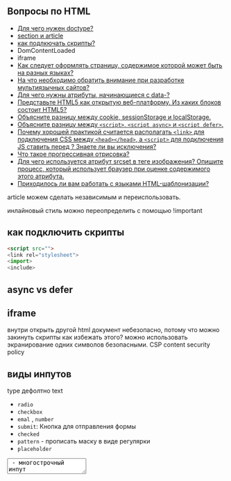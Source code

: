 ## Вопросы по HTML

* [Для чего нужен doctype?](1.md)
* [section и article](#secart)
* [как подлкючать скрипты?](#scr)
* DomContentLoaded
* iframe
* [Как следует оформлять страницу, содержимое которой может быть на разных языках?](2.md)
* [На что необходимо обратить внимание при разработке мультиязычных сайтов?](3.md)
* [Для чего нужны атрибуты, начинающиеся с data-?](4.md)
* [Представьте HTML5 как открытую веб-платформу. Из каких блоков состоит HTML5?](5.md)
* [Объясните разницу между cookie, sessionStorage и localStorage.](6.md)
* [Объясните разницу между `<script>`, `<script async>` и `<script defer>`.](7.md)
* [Почему хорошей практикой считается располагать `<link>` для подключения CSS между `<head></head>`, а `<script>` для подключения JS ставить перед </body>? Знаете ли вы исключения?](8.md)
* [Что такое прогрессивная отрисовка?](9.md)
* [Для чего используется атрибут srcset в теге изображения? Опишите процесс, который использует браузер при оценке содержимого этого атрибута.](10.md)
* [Приходилось ли вам работать с языками HTML-шаблонизации?](11.md)


article можем сделать независимым и переиспользовать.

инлайновый стиль можно переопределить с помощью !important

<h2>как подключить скрипты</h2>

```html
<script src="">
<link rel="stylesheet">
<import>
<include>
```
  
<h2>async vs defer</h2>

<h2>iframe</h2> 

внутри открыть другой html документ
небезопасно, потому что можно закинуть скрипты
как избежать этого? можно использовать экранирование одних символов безопасными. 
CSP content security policy

## виды инпутов  

type дефолтно text
- `radio`
- `checkbox`
- `emal` , `number`
- `submit`: Кнопка для отправления формы
- `checked`
- `pattern` - прописать маску в виде регулярки
- `placeholder`

<textarea> - многострочный инпут  
  
## form  

Формы в документе входят в специальную коллекцию `document.forms`  
  
Элементы формы 

```html
input.value = "Новое значение";  
textarea.value = "Новый текст";  

```

## жизненный цикл HTML-страницы  

**DOMContentLoaded** – браузер полностью загрузил HTML, было построено DOM-дерево, но внешние ресурсы, такие как картинки <img> и стили, могут быть ещё не загружены.  
**load** – браузер загрузил HTML и внешние ресурсы (картинки, стили и т.д.).  
**beforeunload/unload** – пользователь покидает страницу.  

    





